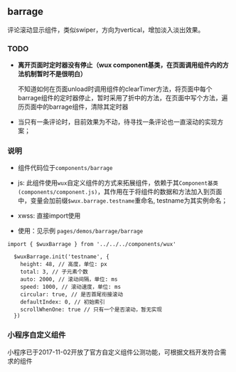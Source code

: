 ## barrage ##

评论滚动显示组件，类似swiper，方向为vertical，增加淡入淡出效果。

### TODO ###

- **离开页面时定时器没有停止（wux component基类，在页面调用组件内的方法机制暂时不是很明白）**

  不知道如何在页面unload时调用组件的clearTimer方法，将页面中每个barrage组件的定时器停止，暂时采用了折中的方法，在页面中写个方法，遍历页面中的barrage组件，清除其定时器

- 当只有一条评论时，目前效果为不动，待寻找一条评论也一直滚动的实现方案；

### 说明 ###

- 组件代码位于```components/barrage```

- js: 此组件使用```wux```自定义组件的方式来拓展组件，依赖于其```Component基类(components/component.js)```，其作用在于将组件的数据和方法加入到页面中，变量会加前缀```$wux.barrage.testname```重命名, testname为其实例命名；

- xwss: 直接import使用

- 使用：见示例 ```pages/demos/barrage/barrage```

```
import { $wuxBarrage } from '../../../components/wux'

  $wuxBarrage.init('testname', {
    height: 48, // 高度，单位: px
    total: 3, // 子元素个数
    auto: 2000, // 滚动间隔，单位: ms
    speed: 1000, // 滚动速度，单位: ms
    circular: true, // 是否首尾衔接滚动
    defaultIndex: 0, // 初始索引
    scrollWhenOne: true // 只有一个是否滚动，暂无实现
  })

```

### 小程序自定义组件 ###

小程序已于2017-11-02开放了官方自定义组件公测功能，可根据文档开发符合需求的组件

